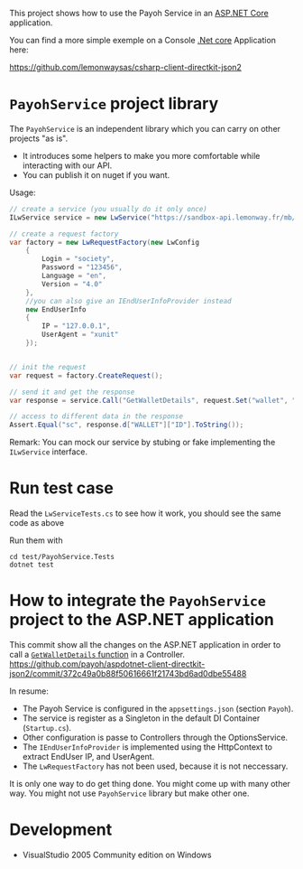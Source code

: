 This project shows how to use the Payoh Service in an [ASP.NET Core](https://www.asp.net/core) application.

You can find a more simple exemple on a Console [.Net core](https://www.microsoft.com/net/core) Application here:

https://github.com/lemonwaysas/csharp-client-directkit-json2

# `PayohService` project library

The `PayohService` is an independent library which you can carry on other projects "as is". 
* It introduces some helpers to make you more comfortable while interacting with our API.
* You can publish it on nuget if you want.

Usage:

```csharp
// create a service (you usually do it only once)
ILwService service = new LwService("https://sandbox-api.lemonway.fr/mb/demo/dev/directkitjson2/Service.asmx");

// create a request factory
var factory = new LwRequestFactory(new LwConfig
	{
		Login = "society",
		Password = "123456",
		Language = "en",
		Version = "4.0"
	},
	//you can also give an IEndUserInfoProvider instead
	new EndUserInfo 
	{
		IP = "127.0.0.1",
		UserAgent = "xunit"
	});


// init the request 
var request = factory.CreateRequest();

// send it and get the response
var response = service.Call("GetWalletDetails", request.Set("wallet", "sc"));

// access to different data in the response
Assert.Equal("sc", response.d["WALLET"]["ID"].ToString());

```
Remark: You can mock our service by stubing or fake implementing the `ILwService` interface.

# Run test case

Read the `LwServiceTests.cs` to see how it work, you should see the same code as above

Run them with
```
cd test/PayohService.Tests
dotnet test
```

# How to integrate the `PayohService` project to the ASP.NET application

This commit show all the changes on the ASP.NET application in order to call a [`GetWalletDetails` function](https://payoh.me/documentazione/api/directkit.wallets.get-details)
in a Controller.
https://github.com/payoh/aspdotnet-client-directkit-json2/commit/372c49a0b88f50616661f21743bd6ad0dbe55488

In resume:
* The Payoh Service is configured in the `appsettings.json` (section `Payoh`).
* The service is register as a Singleton in the default DI Container (`Startup.cs`).
* Other configuration is passe to Controllers through the OptionsService.
* The `IEndUserInfoProvider` is implemented using the HttpContext to extract EndUser IP, and UserAgent.
* The `LwRequestFactory` has not been used, because it is not neccessary.

It is only one way to do get thing done. You might come up with many other way. You might not use  `PayohService` library but make other one.


# Development

* VisualStudio 2005 Community edition on Windows